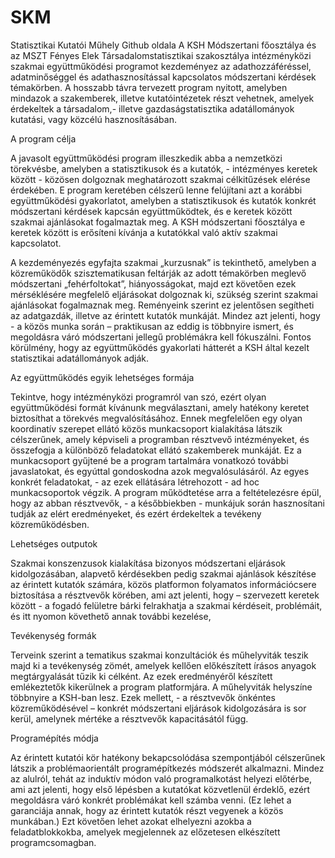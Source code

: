# SKM
Statisztikai Kutatói Műhely Github oldala
A KSH Módszertani főosztálya és az MSZT Fényes Elek Társadalomstatisztikai szakosztálya intézményközi szakmai együttműködési programot kezdeményez az adathozzáféréssel, adatminőséggel és adathasznosítással kapcsolatos módszertani kérdések témakörben. A hosszabb távra tervezett program nyitott, amelyben mindazok a szakemberek, illetve kutatóintézetek részt vehetnek, amelyek érdekeltek a társadalom,- illetve gazdaságstatisztika adatállományok kutatási, vagy közcélú hasznosításában.

A program célja

A javasolt együttműködési program illeszkedik abba a nemzetközi törekvésbe, amelyben a statisztikusok és a kutatók, - intézményes keretek között - közösen dolgoznak meghatározott szakmai célkitűzések elérése érdekében. E program keretében célszerű lenne felújítani azt a korábbi együttműködési gyakorlatot, amelyben a statisztikusok és kutatók konkrét módszertani kérdések kapcsán együttműködtek, és e keretek között szakmai ajánlásokat fogalmaztak meg. A KSH módszertani főosztálya e keretek között is erősíteni kívánja a kutatókkal való aktív szakmai kapcsolatot.

A kezdeményezés egyfajta szakmai „kurzusnak” is tekinthető, amelyben a közreműködők szisztematikusan feltárják az adott témakörben meglevő módszertani „fehérfoltokat”, hiányosságokat, majd ezt követően ezek mérséklésére megfelelő eljárásokat dolgoznak ki, szükség szerint szakmai ajánlásokat fogalmaznak meg. Reményeink szerint ez jelentősen segítheti az adatgazdák, illetve az érintett kutatók munkáját. Mindez azt jelenti, hogy - a közös munka során – praktikusan az eddig is többnyire ismert, és megoldásra váró módszertani jellegű problémákra kell fókuszálni. Fontos körülmény, hogy az együttműködés gyakorlati hátterét a KSH által kezelt statisztikai adatállományok adják.

Az együttműködés egyik lehetséges formája

Tekintve, hogy intézményközi programról van szó, ezért olyan együttműködési formát kívánunk megválasztani, amely hatékony keretet biztosíthat a törekvés megvalósításához. Ennek megfelelően egy olyan koordinatív szerepet ellátó közös munkacsoport kialakítása látszik célszerűnek, amely képviseli a programban résztvevő intézményeket, és összefogja a különböző feladatokat ellátó szakemberek munkáját. Ez a munkacsoport gyűjtené be a program tartalmára vonatkozó további javaslatokat, és egyúttal gondoskodna azok megvalósulásáról. Az egyes konkrét feladatokat, - az ezek ellátására létrehozott - ad hoc munkacsoportok végzik.
A program működtetése arra a feltételezésre épül, hogy az abban résztvevők, - a későbbiekben - munkájuk során hasznosítani tudják az elért eredményeket, és ezért érdekeltek a tevékeny közreműködésben.

Lehetséges outputok

Szakmai konszenzusok kialakítása bizonyos módszertani eljárások kidolgozásában, alapvető kérdésekben pedig szakmai ajánlások készítése az érintett kutatók számára, közös platformon folyamatos információcsere biztosítása a résztvevők körében, ami azt jelenti, hogy – szervezett keretek között - a fogadó felületre bárki felrakhatja a szakmai kérdéseit, problémáit, és itt nyomon követhető annak további kezelése,

Tevékenység formák

Terveink szerint a tematikus szakmai konzultációk és műhelyviták teszik majd ki a tevékenység zömét, amelyek kellően előkészített írásos anyagok megtárgyalását tűzik ki célként. Az ezek eredményéről készített emlékeztetők kikerülnek a program platformjára. A műhelyviták helyszíne többnyire a KSH-ban lesz.
Ezek mellett, - a résztvevők önkéntes közreműködésével – konkrét módszertani eljárások kidolgozására is sor kerül, amelynek mértéke a résztvevők kapacitásától függ.

Programépítés módja

Az érintett kutatói kör hatékony bekapcsolódása szempontjából célszerűnek látszik a problémaorientált programépítkezés módszerét alkalmazni. Mindez az alulról, tehát az induktív módon való programalkotást helyezi előtérbe, ami azt jelenti, hogy első lépésben a kutatókat közvetlenül érdeklő, ezért megoldásra váró konkrét problémákat kell számba venni. (Ez lehet a garanciája annak, hogy az érintett kutatók részt vegyenek a közös munkában.) Ezt követően lehet azokat elhelyezni azokba a feladatblokkokba, amelyek megjelennek az előzetesen elkészített programcsomagban.
